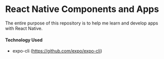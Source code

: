 # React Native Components and Apps
The entire purpose of this repository is to help me learn and develop apps with React Native. 

#### Technology Used
* expo-cli (https://github.com/expo/expo-cli)